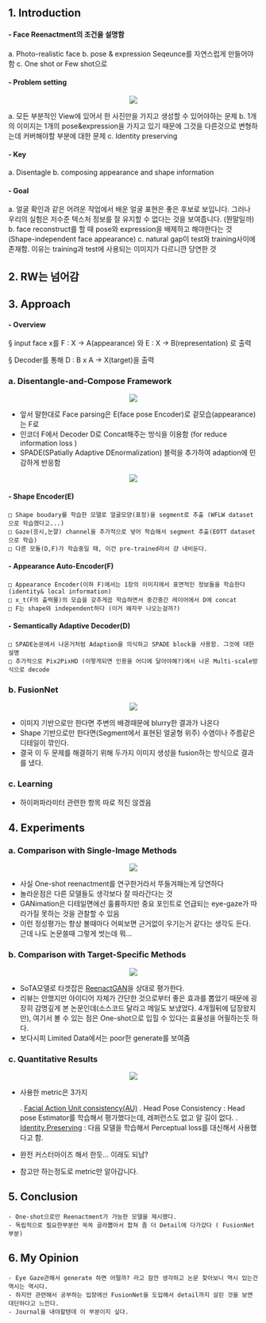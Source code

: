 ## 1. Introduction

#### - Face Reenactment의 조건을 설명함

a. Photo-realistic face 
b. pose & expression Seqeunce를 자연스럽게 만들어야함
c. One shot or Few shot으로

#### - Problem setting
<center><img src="/images/One-shot Face Reenactment/1.png"></center>

a. 모든 부분적인 View에 있어서 한 사진만을 가지고 생성할 수 있어야하는 문제
b. 1개의 이미지는 1개의 pose&expression을 가지고 있기 때문에 그것을 다른것으로 변형하는데 커버해야할 부분에 대한 문제
c. Identity preserving

#### - Key

a. Disentagle
b. composing appearance and shape information

#### - Goal

a. 얼굴 확인과 같은 어려운 작업에서 배운 얼굴 표현은 좋은 후보로 보입니다. 그러나 우리의 실험은 저수준 텍스처 정보를 잘 유지할 수 없다는 것을 보여줍니다. (뭔말일까)
b. face reconstruct를 할 때 pose와 expression을 배제하고 해야한다는 것 (Shape-independent face appearance)
c. natural gap이 test와 training사이에 존재함. 이유는 training과 test에 사용되는 이미지가 다르니깐 당연한 것


## 2. RW는 넘어감

## 3. Approach

#### - Overview

§ input face x를 F : X -> A(appearance) 와 E : X -> B(representation) 로 출력

§ Decoder를 통해 D : B x A -> X(target)을 출력

### a. Disentangle-and-Compose Framework

<center><img src="/images/One-shot Face Reenactment/3.png"></center>

- 앞서 말한대로 Face parsing은 E(face pose Encoder)로 겉모습(appearance)는 F로
- 인코더 F에서 Decoder D로 Concat해주는 방식을 이용함 (for reduce information loss )
- SPADE(SPatially Adaptive DEnormalization) 블럭을 추가하여 adaption에 민감하게 반응함

<center><img src="/images/One-shot Face Reenactment/2.png"></center>

#### - Shape Encoder(E)
    □ Shape boudary를 학습한 모델로 얼굴모양(표정)을 segment로 추출 (WFLW dataset으로 학습했다고...)
    □ Gaze(응시,눈깔) channel을 추가적으로 넣어 학습해서 segment 추출(EOTT dataset으로 학습)
    □ 다른 모듈(D,F)가 학습중일 때, 이건 pre-trained라서 걍 내비둔다.

#### - Appearance Auto-Encoder(F)
    □ Appearance Encoder(이하 F)에서는 1장의 이미지에서 표면적인 정보들을 학습한다(identity& local information)
    □ x_t(F의 출력물)의 모습을 갖추게끔 학습하면서 중간중간 레이어에서 D에 concat
    □ F는 shape와 independent하다 (이거 왜자꾸 나오는걸까?)

#### - Semantically Adaptive Decoder(D)
    □ SPADE논문에서 나온거처럼 Adaption을 의식하고 SPADE block을 사용함. 그것에 대한 설명
    □ 추가적으로 Pix2PixHD (이렇게되면 인용을 어디에 달아야해?)에서 나온 Multi-scale방식으로 decode

### b. FusionNet

<center><img src="/images/One-shot Face Reenactment/4.png"></center>

- 이미지 기반으로만 한다면 주변의 배경때문에 blurry한 결과가 나온다
- Shape 기반으로만 한다면(Segment에서 표현된 얼굴형 위주) 수염이나 주름같은 디테일이 깎인다.
- 결국 이 두 문제를 해결하기 위해 두가지 이미지 생성을 fusion하는 방식으로 결과를 냈다.

### c. Learning

- 하이퍼파라미터 관련한 항목 따로 적진 않겠음

## 4. Experiments

### a. Comparison with Single-Image Methods

<center><img src="/images/One-shot Face Reenactment/5.png"></center>

- 사실 One-shot reenactment를 연구한거라서 뚜들겨패는게 당연하다
- 놀라운점은 다른 모델들도 생각보다 잘 따라간다는 것
- GANimation은 디테일면에선 훌륭하지만 중요 포인트로 언급되는 eye-gaze가 따라가질 못하는 것을 관찰할 수 있음
- 이런 정성평가는 항상 볼때마다 어찌보면 근거없이 우기는거 같다는 생각도 든다. 근데 나도 논문쓸때 그렇게 썻는데 뭐...

### b. Comparison with Target-Specific Methods

<center><img src="/images/One-shot Face Reenactment/6.png"></center>

- SoTA모델로 타겟잡은 [ReenactGAN](https://wywu.github.io/projects/ReenactGAN/ReenactGAN.html)을 상대로 평가한다.
- 리뷰는 안했지만 아이디어 자체가 간단한 것으로부터 좋은 효과를 뽑았기 때문에 굉장히 감명깊게 본 논문인데(소스코드 달라고 메일도 보냈었다. 4개월뒤에 답장왔지만), 여기서 볼 수 있는 점은 One-shot으로 입힐 수 있다는 효율성을 어필하는듯 하다.
- 보다시피 Limited Data에서는 poor한 generate를 보여줌

### c. Quantitative Results

<center><img src="/images/One-shot Face Reenactment/7.png"></center>

- 사용한 metric은 3가지 

    . [Facial Action Unit consistency(AU)](https://arxiv.org/pdf/1808.03457.pdf)
    . Head Pose Consistency : Head pose Estimator를 학습해서 평가했다는데, 레퍼런스도 없고 알 길이 없다.
    . [Identity Preserving](https://arxiv.org/abs/1704.06904) : 다음 모델을 학습해서 Perceptual loss를 대신해서 사용했다고 함. 

- 완전 커스터마이즈 해서 한듯... 이래도 되남?
- 참고만 하는정도로 metric만 알아갑니다.

## 5. Conclusion

    - One-shot으로만 Reenactment가 가능한 모델을 제시했다.
    - 독립적으로 필요한부분만 쏙쏙 골라뽑아서 합쳐 좀 더 Detail에 다가갔다 ( FusionNet 부분)
    
## 6. My Opinion

    - Eye Gaze관해서 generate 하면 어떨까? 라고 잠깐 생각하고 논문 찾아보니 역시 있는건 역시는 역시다.
    - 하지만 관련해서 공부하는 입장에선 FusionNet을 도입해서 detail까지 살린 것을 보면 대단하다고 느낀다.
    - Journal을 내야할텐데 이 부분이지 싶다.
    
